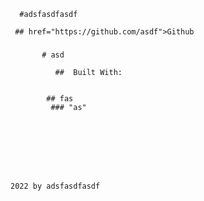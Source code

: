 
   
    
    
      #adsfasdfasdf
      
     ## href="https://github.com/asdf">Github
    
  
 
   ### 
    
      
        
  
        
           # asd
             
              ##  Built With:
                
           
            ## fas
             ### "as" 
   
          
      
     
    
  
  
  
    2022 by adsfasdfasdf

    
     
    